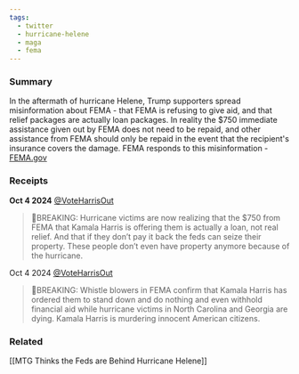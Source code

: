 ```yaml
---
tags:
  - twitter
  - hurricane-helene
  - maga
  - fema
---
```

### Summary
In the aftermath of hurricane Helene, Trump supporters spread misinformation about FEMA - that FEMA is refusing to give aid, and that relief packages are actually loan packages. In reality the $750 immediate assistance given out by FEMA does not need to be repaid, and other assistance from FEMA should only be repaid in the event that the recipient's insurance covers the damage. FEMA responds to this misinformation - [FEMA.gov](https://www.fema.gov/node/fema-will-only-provide-750-disaster-survivors-support-their-recovery)

### Receipts
**Oct 4 2024** [@VoteHarrisOut](https://x.com/VoteHarrisOut/status/1842385161536544849)
>🚨BREAKING: Hurricane victims are now realizing that the $750 from FEMA that Kamala Harris is offering them is actually a loan, not real relief. And that if they don’t pay it back the feds can seize their property. These people don’t even have property anymore because of the hurricane.

Oct 4 2024 [@VoteHarrisOut](https://x.com/VoteHarrisOut/status/1842235390868041742)
>🚨BREAKING: Whistle blowers in FEMA confirm that Kamala Harris has ordered them to stand down and do nothing and even withhold financial aid while hurricane victims in North Carolina and Georgia are dying. Kamala Harris is murdering innocent American citizens.
### Related
[[MTG Thinks the Feds are Behind Hurricane Helene]]